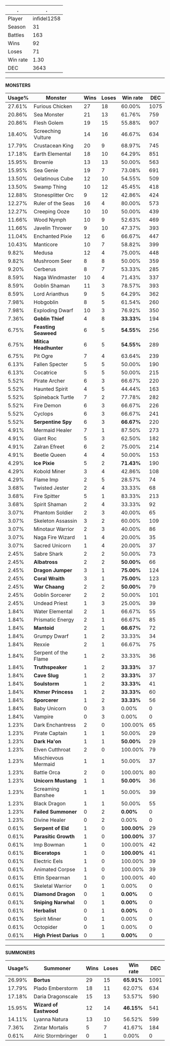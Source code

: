 .|.
|-|-
Player|infidel1258
Season|31
Battles|163
Wins|92
Loses|71
Win rate|1.30
DEC|3643

---
**MONSTERS**

Usage%|Monster|Wins|Loses|Win rate|DEC|
-|-|-|-|-|-|
27.61%|Furious Chicken|27|18|60.00%|1075|
20.86%|Sea Monster|21|13|61.76%|759|
20.86%|Flesh Golem|19|15|55.88%|907|
18.40%|Screeching Vulture|14|16|46.67%|634|
17.79%|Crustacean King|20|9|68.97%|745|
17.18%|Earth Elemental|18|10|64.29%|851|
15.95%|Brownie|13|13|50.00%|563|
15.95%|Sea Genie|19|7|73.08%|691|
13.50%|Gelatinous Cube|12|10|54.55%|509|
13.50%|Swamp Thing|10|12|45.45%|418|
12.88%|Stonesplitter Orc|9|12|42.86%|424|
12.27%|Ruler of the Seas|16|4|80.00%|573|
12.27%|Creeping Ooze|10|10|50.00%|439|
11.66%|Wood Nymph|10|9|52.63%|469|
11.66%|Javelin Thrower|9|10|47.37%|393|
11.04%|Enchanted Pixie|12|6|66.67%|447|
10.43%|Manticore|10|7|58.82%|399|
9.82%|Medusa|12|4|75.00%|448|
9.82%|Mushroom Seer|8|8|50.00%|359|
9.20%|Cerberus|8|7|53.33%|285|
8.59%|Naga Windmaster|10|4|71.43%|337|
8.59%|Goblin Shaman|11|3|78.57%|393|
8.59%|Lord Arianthus|9|5|64.29%|362|
7.98%|Hobgoblin|8|5|61.54%|260|
7.98%|Exploding Dwarf|10|3|76.92%|350|
7.36%|**Goblin Thief**|4|8|**33.33%**|194|
6.75%|**Feasting Seaweed**|6|5|**54.55%**|256|
6.75%|**Mitica Headhunter**|6|5|**54.55%**|289|
6.75%|Pit Ogre|7|4|63.64%|239|
6.13%|Fallen Specter|5|5|50.00%|190|
6.13%|Cocatrice|5|5|50.00%|215|
5.52%|Pirate Archer|6|3|66.67%|220|
5.52%|Haunted Spirit|4|5|44.44%|163|
5.52%|Spineback Turtle|7|2|77.78%|282|
5.52%|Fire Demon|6|3|66.67%|226|
5.52%|Cyclops|6|3|66.67%|241|
5.52%|**Serpentine Spy**|6|3|**66.67%**|220|
4.91%|Mermaid Healer|7|1|87.50%|273|
4.91%|Giant Roc|5|3|62.50%|182|
4.91%|Zalran Efreet|6|2|75.00%|214|
4.91%|Beetle Queen|4|4|50.00%|153|
4.29%|**Ice Pixie**|5|2|**71.43%**|190|
4.29%|Kobold Miner|3|4|42.86%|108|
4.29%|Flame Imp|2|5|28.57%|74|
3.68%|Twisted Jester|2|4|33.33%|68|
3.68%|Fire Spitter|5|1|83.33%|213|
3.68%|Spirit Shaman|2|4|33.33%|92|
3.07%|Phantom Soldier|2|3|40.00%|65|
3.07%|Skeleton Assassin|3|2|60.00%|109|
3.07%|Minotaur Warrior|2|3|40.00%|86|
3.07%|Naga Fire Wizard|1|4|20.00%|35|
3.07%|Sacred Unicorn|1|4|20.00%|37|
2.45%|Sabre Shark|2|2|50.00%|73|
2.45%|**Albatross**|2|2|**50.00%**|66|
2.45%|**Dragon Jumper**|3|1|**75.00%**|124|
2.45%|**Coral Wraith**|3|1|**75.00%**|123|
2.45%|**War Chaang**|2|2|**50.00%**|79|
2.45%|Goblin Sorcerer|2|2|50.00%|101|
2.45%|Undead Priest|1|3|25.00%|39|
1.84%|Water Elemental|2|1|66.67%|55|
1.84%|Prismatic Energy|2|1|66.67%|85|
1.84%|**Mantoid**|2|1|**66.67%**|72|
1.84%|Grumpy Dwarf|1|2|33.33%|34|
1.84%|Rexxie|2|1|66.67%|75|
1.84%|Serpent of the Flame|1|2|33.33%|36|
1.84%|**Truthspeaker**|1|2|**33.33%**|37|
1.84%|**Cave Slug**|1|2|**33.33%**|37|
1.84%|**Soulstorm**|1|2|**33.33%**|41|
1.84%|**Khmer Princess**|1|2|**33.33%**|60|
1.84%|**Sporcerer**|1|2|**33.33%**|56|
1.84%|Baby Unicorn|0|3|0.00%|0|
1.84%|Vampire|0|3|0.00%|0|
1.23%|Dark Enchantress|2|0|100.00%|65|
1.23%|Pirate Captain|1|1|50.00%|29|
1.23%|**Dark Ha'on**|1|1|**50.00%**|29|
1.23%|Elven Cutthroat|2|0|100.00%|79|
1.23%|Mischievous Mermaid|1|1|50.00%|37|
1.23%|Battle Orca|2|0|100.00%|80|
1.23%|**Unicorn Mustang**|1|1|**50.00%**|36|
1.23%|Screaming Banshee|1|1|50.00%|39|
1.23%|Black Dragon|1|1|50.00%|55|
1.23%|**Failed Summoner**|0|2|**0.00%**|0|
1.23%|Divine Healer|0|2|0.00%|0|
0.61%|**Serpent of Eld**|1|0|**100.00%**|29|
0.61%|**Parasitic Growth**|1|0|**100.00%**|37|
0.61%|Imp Bowman|1|0|100.00%|42|
0.61%|**Biceratops**|1|0|**100.00%**|41|
0.61%|Electric Eels|1|0|100.00%|39|
0.61%|Animated Corpse|1|0|100.00%|39|
0.61%|Ettin Spearman|1|0|100.00%|40|
0.61%|Skeletal Warrior|0|1|0.00%|0|
0.61%|**Diamond Dragon**|0|1|**0.00%**|0|
0.61%|**Sniping Narwhal**|0|1|**0.00%**|0|
0.61%|**Herbalist**|0|1|**0.00%**|0|
0.61%|Spirit Miner|0|1|0.00%|0|
0.61%|Octopider|0|1|0.00%|0|
0.61%|**High Priest Darius**|0|1|**0.00%**|0|

---
**SUMMONERS**

Usage%|Summoner|Wins|Loses|Win rate|DEC|
-|-|-|-|-|-|
26.99%|**Bortus**|29|15|**65.91%**|1091|
17.79%|Plado Emberstorm|18|11|62.07%|634|
17.18%|Daria Dragonscale|15|13|53.57%|590|
15.95%|**Wizard of Eastwood**|12|14|**46.15%**|541|
14.11%|Lyanna Natura|13|10|56.52%|599|
7.36%|Zintar Mortalis|5|7|41.67%|184|
0.61%|Alric Stormbringer|0|1|0.00%|0|
